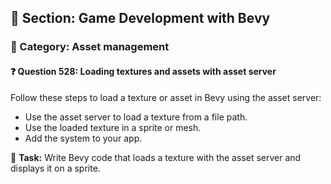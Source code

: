 ## 📘 Section: Game Development with Bevy  
### 🔹 Category: Asset management  
#### ❓ Question 528: Loading textures and assets with asset server

Follow these steps to load a texture or asset in Bevy using the asset server:

- Use the asset server to load a texture from a file path.
- Use the loaded texture in a sprite or mesh.
- Add the system to your app.

🔧 **Task:** Write Bevy code that loads a texture with the asset server and displays it on a sprite.
